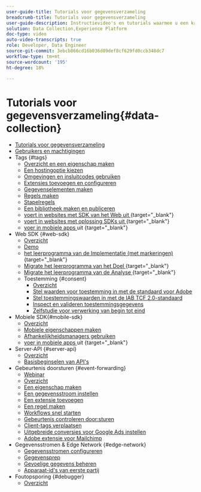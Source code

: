 ```yaml
---
user-guide-title: Tutorials voor gegevensverzameling
breadcrumb-title: Tutorials voor gegevensverzameling
user-guide-description: Instructievideo's en tutorials waarmee u een krachtige gebruiker van gegevensverzameling in Experience Platform wordt.
solution: Data Collection,Experience Platform
doc-type: video
auto-video-transcripts: true
role: Developer, Data Engineer
source-git-commit: 3ebcb866cd16b036d09def8cf629fd0ccb348dc7
workflow-type: tm+mt
source-wordcount: '195'
ht-degree: 18%

---
```



# Tutorials voor gegevensverzameling{#data-collection}

+ [Tutorials voor gegevensverzameling](overview.md)
+ [Gebruikers en machtigingen](admin/users-and-permissions.md)
+ Tags {#tags}
   + [Overzicht en een eigenschap maken](tags/create-a-property.md)
   + [Een hostingoptie kiezen](tags/choose-a-hosting-option.md)
   + [Omgevingen en insluitcodes gebruiken](tags/use-environments-and-embed-codes.md)
   + [Extensies toevoegen en configureren](tags/add-and-configure-extensions.md)
   + [Gegevenselementen maken](tags/create-data-elements.md)
   + [Regels maken](tags/build-rules.md)
   + [Stapelregels](tags/stack-rules.md)
   + [Een bibliotheek maken en publiceren](tags/build-and-publish-a-library.md)
   + [ voert in websites met SDK van het Web uit ](https://experienceleague.adobe.com/docs/platform-learn/implement-web-sdk/overview.html) {target="_blank"}
   + [ voert in websites met oplossing SDKs uit ](https://experienceleague.adobe.com/docs/platform-learn/implement-in-websites/overview.html) {target="_blank"}
   + [ voer in mobiele apps ](https://experienceleague.adobe.com/docs/platform-learn/implement-mobile-sdk/overview.html) uit {target="_blank"}
+ Web SDK {#web-sdk}
   + [Overzicht](web-sdk/overview.md)
   + [Demo](web-sdk/demo.md)
   + [ het leerprogramma van de Implementatie (met markeringen) ](https://experienceleague.adobe.com/docs/platform-learn/implement-web-sdk/overview.html) {target="_blank"}
   + [ Migrate het leerprogramma van het Doel ](https://experienceleague.adobe.com/docs/platform-learn/migrate-target-to-websdk/introduction.html) {target="_blank"}
   + [ Migrate het leerprogramma van de Analyse ](https://experienceleague.adobe.com/en/docs/platform-learn/migrate-analytics-to-websdk/migration-to-websdk-overview) {target="_blank"}
   + Toestemming {#consent}
      + [Overzicht](web-sdk/consent/overview.md)
      + [Stel waarden voor toestemming in met de standaard voor Adobe](web-sdk/consent/set-consent-adobe.md)
      + [Stel toestemmingswaarden in met de IAB TCF 2.0-standaard](web-sdk/consent/set-consent-iab.md)
      + [Inspect en valideren toestemmingsgegevens](web-sdk/consent/inspect.md)
      + [Zelfstudie voor verwerking van begin tot eind](web-sdk/consent/tutorial.md)
+ Mobiele SDK{#mobile-sdk}
   + [Overzicht](mobile-sdk/overview.md)
   + [Mobiele eigenschappen maken](mobile-sdk/create-mobile-properties.md)
   + [Afhankelijkheidsmanagers gebruiken](mobile-sdk/use-dependency-managers.md)
   + [ voer in mobiele apps ](https://experienceleague.adobe.com/docs/platform-learn/implement-mobile-sdk/overview.html) uit {target="_blank"}
+ Server-API {#server-api}
   + [Overzicht](server-api/overview.md)
   + [Basisbeginselen van API&#39;s](server-api/introduction.md)
+ Gebeurtenis doorsturen {#event-forwarding}
   + [Webinar](event-forwarding/webinar.md)
   + [Overzicht](event-forwarding/overview.md)
   + [Een eigenschap maken](event-forwarding/create-a-property.md)
   + [Een gegevensstroom instellen](event-forwarding/set-up-a-datastream.md)
   + [Een extensie toevoegen](event-forwarding/add-an-extension.md)
   + [Een regel maken](event-forwarding/create-a-rule.md)
   + [Workflows snel starten](event-forwarding/quick-start-workflows.md)
   + [Gebeurtenis controleren door:sturen](event-forwarding/monitor.md)
   + [Client-tags verplaatsen](event-forwarding/consider-moving-tags.md)
   + [Uitgebreide conversies voor Google Ads instellen](event-forwarding/set-up-google-ads-enhanced-conversions.md)
   + [Adobe extensie voor Mailchimp](event-forwarding/adobe-extension-for-mailchimp.md)
+ Gegevensstromen &amp; Edge Network {#edge-network}
   + [Gegevensstromen configureren](edge/configure-datastreams.md)
   + [Gegevensprep](edge/data-prep.md)
   + [Gevoelige gegevens beheren](edge/manage-sensitive-data-in-datastreams.md)
   + [Apparaat-id&#39;s van eerste partij](edge/generate-first-party-device-ids.md)
+ Foutopsporing {#debugger}
   + [Overzicht](debugger/overview.md)
